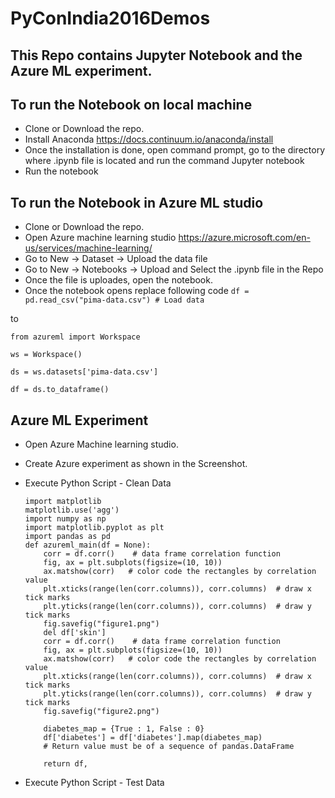 # PyConIndia2016Demos
## This Repo contains Jupyter Notebook and the Azure ML experiment.

## To run the Notebook on local machine
* Clone or Download the repo.
* Install Anaconda https://docs.continuum.io/anaconda/install
* Once the installation is done, open command prompt, go to the directory where .ipynb file is located and run the command Jupyter notebook
* Run the notebook

## To run the Notebook in Azure ML studio
* Clone or Download the repo.
* Open Azure machine learning studio https://azure.microsoft.com/en-us/services/machine-learning/
* Go to New -> Dataset -> Upload the data file
* Go to New -> Notebooks -> Upload and Select the .ipynb file in the Repo
* Once the file is uploades, open the notebook.
* Once the notebook opens replace following code 
   `df = pd.read_csv("pima-data.csv") # Load data`

to

 `from azureml import Workspace`
 
 `ws = Workspace()`
 
 `ds = ws.datasets['pima-data.csv']`
 
 `df = ds.to_dataframe()`

 
## Azure ML Experiment 
* Open Azure Machine learning studio.
* Create Azure experiment as shown in the Screenshot.
* Execute Python Script - Clean Data 
      
      import matplotlib
      matplotlib.use('agg')
      import numpy as np
      import matplotlib.pyplot as plt
      import pandas as pd
      def azureml_main(df = None):
          corr = df.corr()    # data frame correlation function
          fig, ax = plt.subplots(figsize=(10, 10))
          ax.matshow(corr)   # color code the rectangles by correlation value
          plt.xticks(range(len(corr.columns)), corr.columns)  # draw x tick marks
          plt.yticks(range(len(corr.columns)), corr.columns)  # draw y tick marks
          fig.savefig("figure1.png")
          del df['skin']
          corr = df.corr()    # data frame correlation function
          fig, ax = plt.subplots(figsize=(10, 10))
          ax.matshow(corr)   # color code the rectangles by correlation value
          plt.xticks(range(len(corr.columns)), corr.columns)  # draw x tick marks
          plt.yticks(range(len(corr.columns)), corr.columns)  # draw y tick marks
          fig.savefig("figure2.png")
          
          diabetes_map = {True : 1, False : 0}
          df['diabetes'] = df['diabetes'].map(diabetes_map)
          # Return value must be of a sequence of pandas.DataFrame

          return df,

* Execute Python Script - Test Data 


